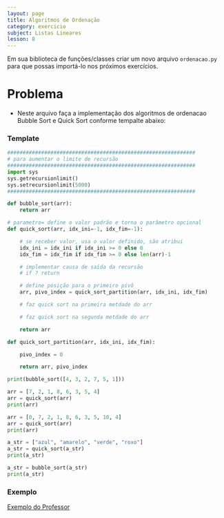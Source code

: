 ```yaml
---
layout: page
title: Algoritmos de Ordenação
category: exercicio
subject: Listas Lineares
lesson: 8
---
```


Em sua biblioteca de funções/classes criar um novo arquivo ```ordenacao.py``` para que possas importá-lo nos próximos exercícios.


# Problema
* Neste arquivo faça a implementação dos algoritmos de ordenacao Bubble Sort e Quick Sort conforme tempalte abaixo:


### Template
```python
#############################################################
# para aumentar o limite de recursão
#############################################################
import sys
sys.getrecursionlimit()
sys.setrecursionlimit(5000)
#############################################################

def bubble_sort(arr):
    return arr

# parametro= define o valor padrão e torna o parâmetro opcional
def quick_sort(arr, idx_ini=-1, idx_fim=-1):

    # se receber valor, usa o valor definido, são atribui
    idx_ini = idx_ini if idx_ini >= 0 else 0
    idx_fim = idx_fim if idx_fim >= 0 else len(arr)-1

    # implementar causa de saída da recursão
    # if ? return

    # define posição para o primeiro pivô
    arr, pivo_index = quick_sort_partition(arr, idx_ini, idx_fim)

    # faz quick sort na primeira metdade do arr

    # faz quick sort na segunda metdade do arr

    return arr

def quick_sort_partition(arr, idx_ini, idx_fim):

    pivo_index = 0

    return arr, pivo_index

print(bubble_sort([4, 3, 2, 7, 5, 1]))

arr = [7, 2, 1, 8, 6, 3, 5, 4]
arr = quick_sort(arr)
print(arr)

arr = [0, 7, 2, 1, 8, 6, 3, 5, 10, 4]
arr = quick_sort(arr)
print(arr)

a_str = ["azul", "amarelo", "verde", "roxo"]
a_str = quick_sort(a_str)
print(a_str)

a_str = bubble_sort(a_str)
print(a_str)
```

### Exemplo

[Exemplo do Professor](https://github.com/thiagob/thiagob.github.io/blob/main/_estruturas/exercicios/21_ordenacao.py)